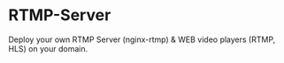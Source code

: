 # RTMP-Server

Deploy your own RTMP Server (nginx-rtmp) & WEB video players (RTMP, HLS) on your domain.

